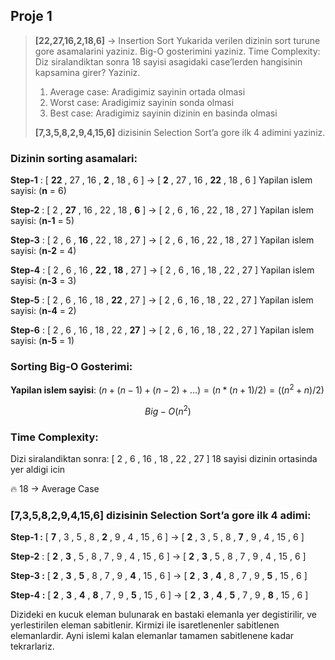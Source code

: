 ## Proje 1

> **[22,27,16,2,18,6]** → Insertion Sort
> Yukarida verilen dizinin sort turune gore asamalarini yaziniz. 
> Big-O gosterimini yaziniz. 
> Time Complexity: Diz siralandiktan sonra 18 sayisi asagidaki case’lerden hangisinin kapsamina girer? Yaziniz. 
> 1. Average case: Aradigimiz sayinin ortada olmasi
> 2. Worst case: Aradigimiz sayinin sonda olmasi
> 3. Best case: Aradigimiz sayinin dizinin en basinda olmasi
>
> **[7,3,5,8,2,9,4,15,6]** dizisinin Selection Sort’a gore ilk 4 adimini yaziniz.
> 

### Dizinin sorting asamalari:

**Step-1** : [ **22** , 27 , 16 , **2** , 18 , 6 ] → [ **2** , 27 , 16 , **22** , 18 , 6 ] Yapilan islem sayisi: (**n** = 6)

**Step-2** : [ 2 , **27** , 16 , 22 , 18 , **6** ] → [ 2 , 6 , 16 , 22 , 18 , 27 ] Yapilan islem sayisi: (**n-1** = 5)

**Step-3** : [ 2 , 6 , **16** , 22 , 18 , 27 ] → [ 2 , 6 , 16 , 22 , 18 , 27 ] Yapilan islem sayisi: (**n-2** = 4)

**Step-4** : [ 2 , 6 , 16 , **22** , **18** , 27 ] → [ 2 , 6 , 16 , 18 , 22 , 27 ] Yapilan islem sayisi: (**n-3** = 3)

**Step-5** : [ 2 , 6 , 16 , 18 , **22** , 27 ] → [ 2 , 6 , 16 , 18 , 22 , 27 ] Yapilan islem sayisi: (**n-4** = 2)

**Step-6** : [ 2 , 6 , 16 , 18 , 22 , **27** ] → [ 2 , 6 , 16 , 18 , 22 , 27 ] Yapilan islem sayisi: (**n-5** = 1)

### Sorting Big-O Gosterimi:

**Yapilan islem sayisi**: $(n + (n-1) + (n-2) + ... ) = ( n * (n + 1) / 2) = ( (n^2 + n ) /2)$  

$$
Big-O(n^2)
$$

### Time Complexity:

Dizi siralandiktan sonra: [ 2 , 6 , 16 , 18 , 22 , 27 ] 18 sayisi dizinin ortasinda yer aldigi icin 

<aside>
🔥 18 → Average Case

</aside>

### **[7,3,5,8,2,9,4,15,6] dizisinin Selection Sort’a gore ilk 4 adimi:**

**Step-1 :** [ **7** , 3 , 5 , 8 , **2** , 9 , 4 , 15 , 6 ] → [ **2** , 3 , 5 , 8 , **7** , 9 , 4 , 15 , 6 ] 

**Step-2** : [ **2** , **3** , 5 , 8 , 7 , 9 , 4 , 15 , 6 ] → [ **2** , **3** , 5 , 8 , 7 , 9 , 4 , 15 , 6 ]

**Step-3 :** [ **2** , **3** , **5** , 8 , 7 , 9 , **4** , 15 , 6 ] → [ **2** , **3** , **4** , 8 , 7 , 9 , **5** , 15 , 6 ]

**Step-4 :** [ **2** , **3** , **4** , **8** , 7 , 9 , **5** , 15 , 6 ] → [ **2** , **3** , **4** , **5** , 7 , 9 , **8** , 15 , 6 ]

Dizideki en kucuk eleman bulunarak en bastaki elemanla yer degistirilir, ve yerlestirilen eleman sabitlenir. Kirmizi ile isaretlenenler sabitlenen elemanlardir. Ayni islemi kalan elemanlar tamamen sabitlenene kadar tekrarlariz.
